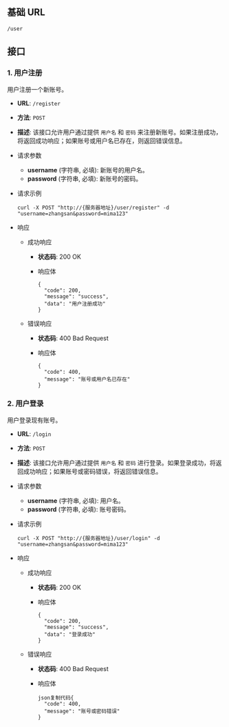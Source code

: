 ## 基础 URL

```
/user
```

## 接口

### 1. **用户注册**

用户注册一个新账号。

- **URL**: `/register`

- **方法**: `POST`

- **描述**: 该接口允许用户通过提供 `用户名` 和 `密码` 来注册新账号。如果注册成功，将返回成功响应；如果账号或用户名已存在，则返回错误信息。

- 请求参数

  - **username** (字符串, 必填): 新账号的用户名。
  - **password** (字符串, 必填): 新账号的密码。

- 请求示例

  ```
  curl -X POST "http://{服务器地址}/user/register" -d "username=zhangsan&password=mima123"
  ```

- 响应

  - 成功响应

    - **状态码**: 200 OK

    - 响应体

      ```
      {
        "code": 200,
        "message": "success",
        "data": "用户注册成功"
      }
      ```

  - 错误响应

    - **状态码**: 400 Bad Request

    - 响应体

      ```
      {
        "code": 400,
        "message": "账号或用户名已存在"
      }
      ```

### 2. **用户登录**

用户登录现有账号。

- **URL**: `/login`

- **方法**: `POST`

- **描述**: 该接口允许用户通过提供 `用户名` 和 `密码` 进行登录。如果登录成功，将返回成功响应；如果账号或密码错误，将返回错误信息。

- 请求参数

  - **username** (字符串, 必填): 用户名。
  - **password** (字符串, 必填): 账号密码。

- 请求示例

  ```
  curl -X POST "http://{服务器地址}/user/login" -d "username=zhangsan&password=mima123"
  ```

- 响应

  - 成功响应

    - **状态码**: 200 OK

    - 响应体

      ```
      {
        "code": 200,
        "message": "success",
        "data": "登录成功"
      }
      ```

  - 错误响应

    - **状态码**: 400 Bad Request

    - 响应体

      ```
      json复制代码{
        "code": 400,
        "message": "账号或密码错误"
      }
      ```